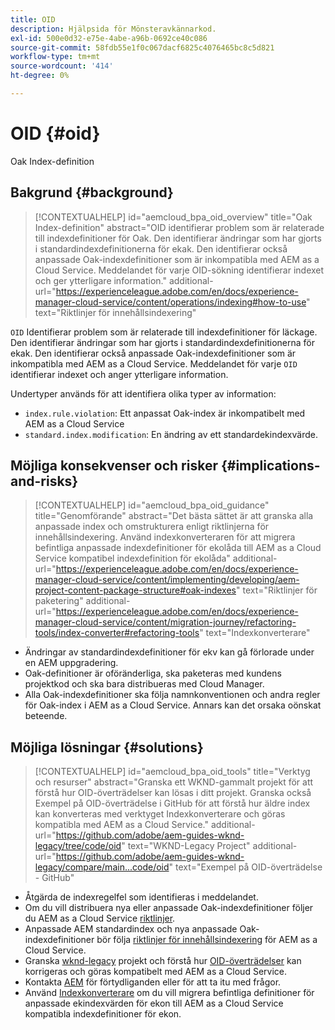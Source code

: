 ```yaml
---
title: OID
description: Hjälpsida för Mönsteravkännarkod.
exl-id: 500e0d32-e75e-4abe-a96b-0692ce40c086
source-git-commit: 58fdb55e1f0c067dacf6825c4076465bc8c5d821
workflow-type: tm+mt
source-wordcount: '414'
ht-degree: 0%

---
```


# OID {#oid}

Oak Index-definition

## Bakgrund {#background}

>[!CONTEXTUALHELP]
>id="aemcloud_bpa_oid_overview"
>title="Oak Index-definition"
>abstract="OID identifierar problem som är relaterade till indexdefinitioner för Oak. Den identifierar ändringar som har gjorts i standardindexdefinitionerna för ekak. Den identifierar också anpassade Oak-indexdefinitioner som är inkompatibla med AEM as a Cloud Service. Meddelandet för varje OID-sökning identifierar indexet och ger ytterligare information."
>additional-url="https://experienceleague.adobe.com/en/docs/experience-manager-cloud-service/content/operations/indexing#how-to-use" text="Riktlinjer för innehållsindexering"

`OID`  Identifierar problem som är relaterade till indexdefinitioner för läckage. Den identifierar ändringar som har gjorts i standardindexdefinitionerna för ekak. Den identifierar också anpassade Oak-indexdefinitioner som är inkompatibla med AEM as a Cloud Service. Meddelandet för varje `OID` identifierar indexet och anger ytterligare information.

Undertyper används för att identifiera olika typer av information:

* `index.rule.violation`: Ett anpassat Oak-index är inkompatibelt med AEM as a Cloud Service
* `standard.index.modification`: En ändring av ett standardekindexvärde.

## Möjliga konsekvenser och risker {#implications-and-risks}

>[!CONTEXTUALHELP]
>id="aemcloud_bpa_oid_guidance"
>title="Genomförande"
>abstract="Det bästa sättet är att granska alla anpassade index och omstrukturera enligt riktlinjerna för innehållsindexering. Använd indexkonverteraren för att migrera befintliga anpassade indexdefinitioner för ekolåda till AEM as a Cloud Service kompatibel indexdefinition för ekolåda"
>additional-url="https://experienceleague.adobe.com/en/docs/experience-manager-cloud-service/content/implementing/developing/aem-project-content-package-structure#oak-indexes" text="Riktlinjer för paketering"
>additional-url="https://experienceleague.adobe.com/en/docs/experience-manager-cloud-service/content/migration-journey/refactoring-tools/index-converter#refactoring-tools" text="Indexkonverterare"

* Ändringar av standardindexdefinitioner för ekv kan gå förlorade under en AEM uppgradering.
* Oak-definitioner är oföränderliga, ska paketeras med kundens projektkod och ska bara distribueras med Cloud Manager.
* Alla Oak-indexdefinitioner ska följa namnkonventionen och andra regler för Oak-index i AEM as a Cloud Service. Annars kan det orsaka oönskat beteende.

## Möjliga lösningar {#solutions}

>[!CONTEXTUALHELP]
>id="aemcloud_bpa_oid_tools"
>title="Verktyg och resurser"
>abstract="Granska ett WKND-gammalt projekt för att förstå hur OID-överträdelser kan lösas i ditt projekt. Granska också Exempel på OID-överträdelse i GitHub för att förstå hur äldre index kan konverteras med verktyget Indexkonverterare och göras kompatibla med AEM as a Cloud Service."
>additional-url="https://github.com/adobe/aem-guides-wknd-legacy/tree/code/oid" text="WKND-Legacy Project"
>additional-url="https://github.com/adobe/aem-guides-wknd-legacy/compare/main...code/oid" text="Exempel på OID-överträdelse - GitHub"

* Åtgärda de indexregelfel som identifieras i meddelandet.
* Om du vill distribuera nya eller anpassade Oak-indexdefinitioner följer du AEM as a Cloud Service [riktlinjer](https://experienceleague.adobe.com/en/docs/experience-manager-cloud-service/content/implementing/developing/aem-project-content-package-structure).
* Anpassade AEM standardindex och nya anpassade Oak-indexdefinitioner bör följa [riktlinjer för innehållsindexering](https://experienceleague.adobe.com/en/docs/experience-manager-cloud-service/content/operations/indexing#preparing-the-new-index-definition) för AEM as a Cloud Service.
* Granska [wknd-legacy](https://github.com/adobe/aem-guides-wknd-legacy/tree/code/oid) projekt och förstå hur [OID-överträdelser](https://github.com/adobe/aem-guides-wknd-legacy/compare/main...code/oid) kan korrigeras och göras kompatibelt med AEM as a Cloud Service.
* Kontakta [AEM](https://helpx.adobe.com/enterprise/using/support-for-experience-cloud.html) för förtydliganden eller för att ta itu med frågor.
* Använd [Indexkonverterare](https://experienceleague.adobe.com/en/docs/experience-manager-cloud-service/content/migration-journey/refactoring-tools/index-converter#refactoring-tools) om du vill migrera befintliga definitioner för anpassade ekindexvärden för ekon till AEM as a Cloud Service kompatibla indexdefinitioner för ekon.

